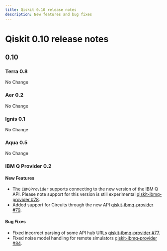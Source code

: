 ```yaml
---
title: Qiskit 0.10 release notes
description: New features and bug fixes
---
```


# Qiskit 0.10 release notes

## 0.10

<span id="id576" />

### Terra 0.8

No Change

<span id="id577" />

### Aer 0.2

No Change

<span id="id578" />

### Ignis 0.1

No Change

<span id="id579" />

### Aqua 0.5

No Change

<span id="ibm-q-provider-0-2" />

### IBM Q Provider 0.2

<span id="id580" />

#### New Features

*   The `IBMQProvider` supports connecting to the new version of the IBM Q API. Please note support for this version is still experimental [qiskit-ibmq-provider #78](https://github.com/Qiskit/qiskit-ibmq-provider/pull/78).
*   Added support for Circuits through the new API [qiskit-ibmq-provider #79](https://github.com/Qiskit/qiskit-ibmq-provider/pull/79).

<span id="id581" />

#### Bug Fixes

*   Fixed incorrect parsing of some API hub URLs [qiskit-ibmq-provider #77](https://github.com/Qiskit/qiskit-ibmq-provider/pull/77).
*   Fixed noise model handling for remote simulators [qiskit-ibmq-provider #84](https://github.com/Qiskit/qiskit-ibmq-provider/pull/84).

<span id="qiskit-0-9" />
